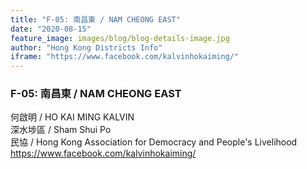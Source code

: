 ```yaml
---
title: "F-05: 南昌東 / NAM CHEONG EAST"
date: "2020-08-15"
feature_image: images/blog/blog-details-image.jpg
author: "Hong Kong Districts Info"
iframe: "https://www.facebook.com/kalvinhokaiming/"
---
```


### F-05: 南昌東 / NAM CHEONG EAST  
何啟明 / HO KAI MING KALVIN  
深水埗區 / Sham Shui Po  
民協 / Hong Kong Association for Democracy and People's Livelihood  
https://www.facebook.com/kalvinhokaiming/
